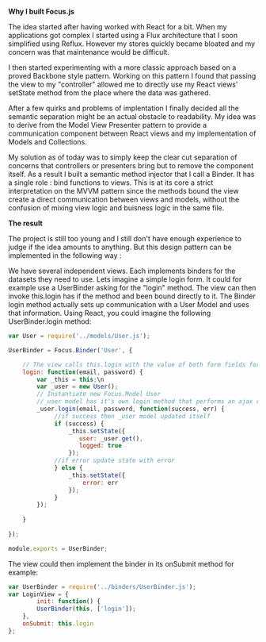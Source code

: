 **Why I built Focus.js**

The idea started after having worked with React for a bit. When my applications got complex I started using a Flux architecture that I soon simplified using Reflux. However my stores quickly became bloated and my concern was that maintenance would be difficult.

I then started experimenting with a more classic approach based on a proved Backbone style pattern. Working on this pattern I found that passing the view to my "controller" allowed me to directly use my React views' setState method from the place where the data was gathered.

After a few quirks and problems of implentation I finally decided all the semantic separation might be an actual obstacle to readability. My idea was to derive from the Model View Presenter pattern to provide a communication component between React views and my implementation of Models and Collections.

My solution as of today was to simply keep the clear cut separation of concerns that controllers or presenters bring but to remove the component itself. As a result I built a semantic method injector that I call a Binder. It has a single role : bind functions to views. This is at its core a strict interpretation on the MVVM pattern since the methods bound the view create a direct communication between views and models, without the confusion of mixing view logic and buisness logic in the same file. 
 
 **The result**
 
 The project is still too young and I still don't have enough experience to judge if the idea amounts to anything. But this design pattern can be implemented in the following way :
 
 We have several independent views. Each implements binders for the datasets they need to use. Lets imagine a simple login form. It could for example use a UserBinder asking for the "login" method. The view can then invoke this.login has if the method and been bound directly to it. The Binder login method actually sets up communication with a User Model and uses that information. Using React, you could imagine the following UserBinder.login method:
 
```javascript
var User = require('../models/User.js');

UserBinder = Focus.Binder('User', {

    // The view calls this.login with the value of both form fields for example
    login: function(email, password) {
        var _this = this;\n        
        var _user = new User();
        // Instantiate new Focus.Model User
        //_user model has it's own login method that performs an ajax request
        _user.login(email, password, function(success, err) {
             //if success then _user model updated itself
             if (success) {
                 _this.setState({
                    user: _user.get(),
                    logged: true
                 });
             //if error update state with error
             } else {
                 _this.setState({
                     error: err
                 });
             }
        });
        
    }
    
});

module.exports = UserBinder;
```
    
The view could then implement the binder in its onSubmit method for example:
```javascript
var UserBinder = require('../binders/UserBinder.js');
var LoginView = {
        init: function() {
        UserBinder(this, ['login']);
    },
    onSubmit: this.login
};
```
